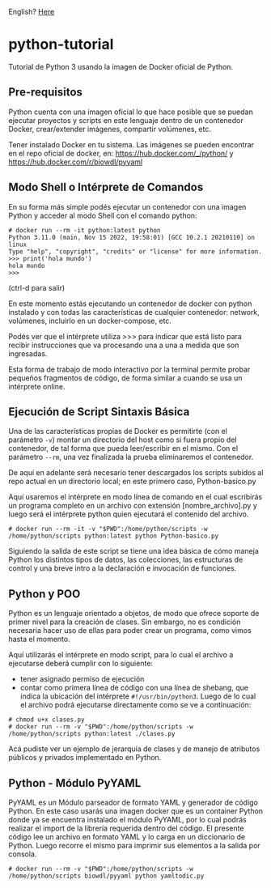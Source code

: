 English? [Here](README.md)

# python-tutorial

Tutorial de Python 3 usando la imagen de Docker oficial de Python.

## Pre-requisitos

Python cuenta con una imagen oficial lo que hace posible que se puedan ejecutar proyectos y scripts en este lenguaje dentro de un contenedor Docker, crear/extender imágenes, compartir volúmenes, etc.

Tener instalado Docker en tu sistema.
Las imágenes se pueden encontrar en el repo oficial de docker, en:
https://hub.docker.com/_/python/ y https://hub.docker.com/r/biowdl/pyyaml


## Modo Shell o Intérprete de Comandos

En su forma más simple podés ejecutar un contenedor con una imagen Python y acceder al modo Shell con el comando python:

```console
# docker run --rm -it python:latest python
Python 3.11.0 (main, Nov 15 2022, 19:58:01) [GCC 10.2.1 20210110] on linux
Type "help", "copyright", "credits" or "license" for more information.
>>> print('hola mundo')
hola mundo
>>>
```

(ctrl-d para salir)

En este momento estás ejecutando un contenedor de docker con python instalado y con todas las características de cualquier contenedor: network, volúmenes, incluirlo en un docker-compose, etc.

Podés ver que el intérprete utiliza >>> para indicar que está listo para recibir instrucciones que va procesando una a una a medida que son ingresadas.

Esta forma de trabajo de modo interactivo por la terminal permite probar pequeños fragmentos de código, de forma similar a cuando se usa un intérprete online.


## Ejecución de Script Sintaxis Básica

Una de las características propias de Docker es permitirte (con el parámetro `-v`) montar un directorio del host como si fuera propio del contenedor, de tal forma que pueda leer/escribir en el mismo. Con el parámetro `--rm`, una vez finalizada la prueba eliminaremos el contenedor.

De aquí en adelante será necesario tener descargados los scripts subidos al repo actual en un directorio local; en este primero caso, Python-basico.py

Aquí usaremos el intérprete en modo línea de comando en el cual escribirás un programa completo en un archivo con extensión [nombre_archivo].py y luego será el intérprete python quien ejecutará el contenido del archivo.

```console
# docker run --rm -it -v "$PWD":/home/python/scripts -w /home/python/scripts python:latest python Python-basico.py
```

Siguiendo la salida de este script se tiene una idea básica de cómo maneja Python los distintos tipos de datos, las colecciones, las estructuras de control y una breve intro a la declaración e invocación de funciones.


## Python y POO

Python es un lenguaje orientado a objetos, de modo que ofrece soporte de primer nivel para la creación de clases. Sin embargo, no es condición necesaria hacer uso de ellas para poder crear un programa, como vimos hasta el momento. 

Aquí utilizarás el intérprete en modo script, para lo cual el archivo a ejecutarse deberá cumplir con lo siguiente:
- tener asignado permiso de ejecución
- contar como primera línea de código con una línea de shebang, que indica la ubicación del intérprete
`#!/usr/bin/python3`.
Luego de lo cual el archivo podrá ejecutarse directamente como se ve a continuación:

```console
# chmod u+x clases.py
# docker run --rm -v "$PWD":/home/python/scripts -w /home/python/scripts python:latest ./clases.py
```
Acá pudiste ver un ejemplo de jerarquía de clases y de manejo de atributos públicos y privados implementado en Python.

## Python - Módulo PyYAML

PyYAML es un Módulo parseador de formato YAML y generador de código Python. 
En este caso usarás una imagen docker que es un container Python donde ya se encuentra instalado el módulo PyYAML, por lo cual podrás realizar el import de la librería requerida dentro del código. 
El presente código lee un archivo en formato YAML y lo carga en un diccionario de Python. Luego recorre el mismo para imprimir sus elementos a la salida por consola.

```console
# docker run --rm -v "$PWD":/home/python/scripts -w /home/python/scripts biowdl/pyyaml python yamltodic.py
```
